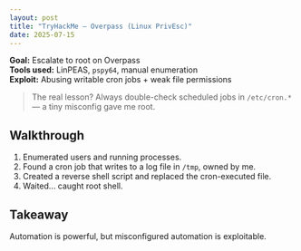 ```yaml
---
layout: post
title: "TryHackMe – Overpass (Linux PrivEsc)"
date: 2025-07-15
---
```


**Goal:** Escalate to root on Overpass  
**Tools used:** LinPEAS, `pspy64`, manual enumeration  
**Exploit:** Abusing writable cron jobs + weak file permissions

> The real lesson? Always double-check scheduled jobs in `/etc/cron.*` — a tiny misconfig gave me root.

## Walkthrough

1. Enumerated users and running processes.
2. Found a cron job that writes to a log file in `/tmp`, owned by me.
3. Created a reverse shell script and replaced the cron-executed file.
4. Waited... caught root shell.

## Takeaway

Automation is powerful, but misconfigured automation is exploitable.